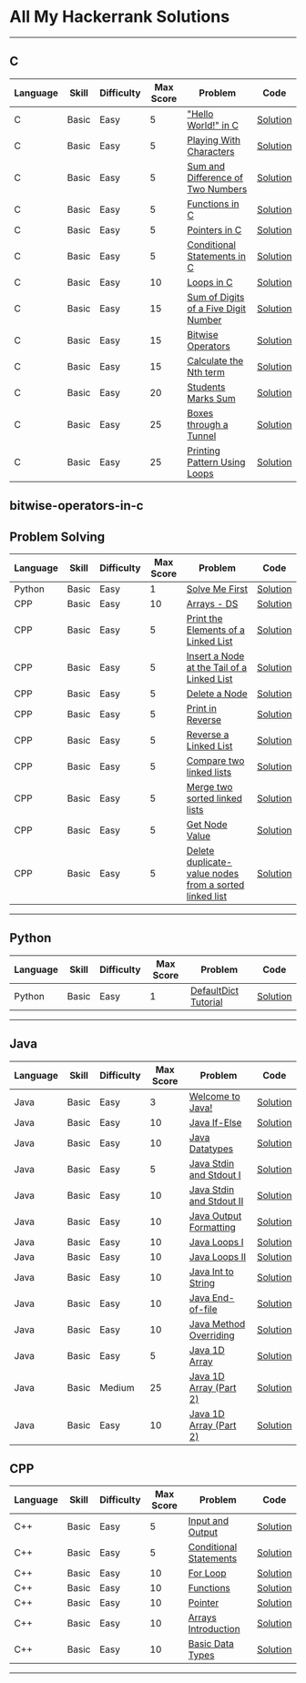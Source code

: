 # All My Hackerrank Solutions

---

## C

| Language | Skill | Difficulty | Max Score | Problem                                                                                                                    | Code                                                                                                                    |
| -------- | ----- | ---------- | --------- | -------------------------------------------------------------------------------------------------------------------------- | ----------------------------------------------------------------------------------------------------------------------- |
| C        | Basic | Easy       | 5         | ["Hello World!" in C](https://www.hackerrank.com/challenges/hello-world-c/problem)                                         | [Solution](https://github.com/ulascan54/coding-challenge/blob/main/hackerrank/c/hello-world-in-c.c)                     |
| C        | Basic | Easy       | 5         | [Playing With Characters](https://www.hackerrank.com/challenges/playing-with-characters/problem)                           | [Solution](https://github.com/ulascan54/coding-challenge/blob/main/hackerrank/c/playing-with-characters.c)              |
| C        | Basic | Easy       | 5         | [Sum and Difference of Two Numbers](https://www.hackerrank.com/challenges/sum-numbers-c/problem)                           | [Solution](https://github.com/ulascan54/coding-challenge/blob/main/hackerrank/c/sum-numbers-c.c)                        |
| C        | Basic | Easy       | 5         | [Functions in C](https://www.hackerrank.com/challenges/functions-in-c/problem)                                             | [Solution](https://github.com/ulascan54/coding-challenge/blob/main/hackerrank/c/functions-in-c.c)                       |
| C        | Basic | Easy       | 5         | [Pointers in C](https://www.hackerrank.com/challenges/pointer-in-c/problem)                                                | [Solution](https://github.com/ulascan54/coding-challenge/blob/main/hackerrank/c/pointer-in-c.c)                         |
| C        | Basic | Easy       | 5         | [Conditional Statements in C](https://www.hackerrank.com/challenges/conditional-statements-in-c/problem)                   | [Solution](https://github.com/ulascan54/coding-challenge/blob/main/hackerrank/c/conditional-statements-in-c.c)          |
| C        | Basic | Easy       | 10        | [Loops in C](https://www.hackerrank.com/challenges/for-loop-in-c/problem)                                                  | [Solution](https://github.com/ulascan54/coding-challenge/blob/main/hackerrank/c/for-loop-in-c.c)                        |
| C        | Basic | Easy       | 15        | [Sum of Digits of a Five Digit Number](https://www.hackerrank.com/challenges/sum-of-digits-of-a-five-digit-number/problem) | [Solution](https://github.com/ulascan54/coding-challenge/blob/main/hackerrank/c/sum-of-digits-of-a-five-digit-number.c) |
| C        | Basic | Easy       | 15        | [Bitwise Operators](https://www.hackerrank.com/challenges/bitwise-operators-in-c/problem)                                  | [Solution](https://github.com/ulascan54/coding-challenge/blob/main/hackerrank/c/bitwise-operators-in-c.c)               |
| C        | Basic | Easy       | 15        | [Calculate the Nth term](https://www.hackerrank.com/challenges/recursion-in-c/problem)                                     | [Solution](https://github.com/ulascan54/coding-challenge/blob/main/hackerrank/c/recursion-in-c.c)                       |
| C        | Basic | Easy       | 20        | [Students Marks Sum](https://www.hackerrank.com/challenges/students-marks-sum/problem)                                     | [Solution](https://github.com/ulascan54/coding-challenge/blob/main/hackerrank/c/students-marks-sum.c)                   |
| C        | Basic | Easy       | 25        | [Boxes through a Tunnel](https://www.hackerrank.com/challenges/too-high-boxes/problem)                                     | [Solution](https://github.com/ulascan54/coding-challenge/blob/main/hackerrank/c/too-high-boxes.c)                       |
| C        | Basic | Easy       | 25        | [Printing Pattern Using Loops](https://www.hackerrank.com/challenges/printing-pattern-2/problem)                           | [Solution](https://github.com/ulascan54/coding-challenge/blob/main/hackerrank/c/printing-pattern-2.c)                   |

## bitwise-operators-in-c

## Problem Solving

| Language | Skill | Difficulty | Max Score | Problem                                                                                                                                                        | Code                                                                                                                                                              |
| -------- | ----- | ---------- | --------- | -------------------------------------------------------------------------------------------------------------------------------------------------------------- | ----------------------------------------------------------------------------------------------------------------------------------------------------------------- |
| Python   | Basic | Easy       | 1         | [Solve Me First](https://www.hackerrank.com/challenges/solve-me-first/problem)                                                                                 | [Solution](https://github.com/ulascan54/coding-challenge/blob/main/hackerrank/problem-solving/solve-me-first.py)                                                  |
| CPP      | Basic | Easy       | 10        | [Arrays - DS](https://www.hackerrank.com/challenges/arrays-ds/problem)                                                                                         | [Solution](https://github.com/ulascan54/coding-challenge/blob/main/hackerrank/problem-solving/arrays-ds.cpp)                                                      |
| CPP      | Basic | Easy       | 5         | [Print the Elements of a Linked List](https://www.hackerrank.com/challenges/print-the-elements-of-a-linked-list/problem)                                       | [Solution](https://github.com/ulascan54/coding-challenge/blob/main/hackerrank/problem-solving/print-the-elements-of-a-linked-list.cpp)                            |
| CPP      | Basic | Easy       | 5         | [Insert a Node at the Tail of a Linked List](https://www.hackerrank.com/challenges/insert-a-node-at-the-tail-of-a-linked-list/problem)                         | [Solution](https://github.com/ulascan54/coding-challenge/blob/main/hackerrank/problem-solving/insert-a-node-at-the-tail-of-a-linked-list.cpp)                     |
| CPP      | Basic | Easy       | 5         | [Delete a Node](https://www.hackerrank.com/challenges/delete-a-node-from-a-linked-list/problem)                                                                | [Solution](https://github.com/ulascan54/coding-challenge/blob/main/hackerrank/problem-solving/delete-a-node-from-a-linked-list.cpp)                               |
| CPP      | Basic | Easy       | 5         | [Print in Reverse](https://www.hackerrank.com/challenges/print-the-elements-of-a-linked-list-in-reverse/problem)                                               | [Solution](https://github.com/ulascan54/coding-challenge/blob/main/hackerrank/problem-solving/print-the-elements-of-a-linked-list-in-reverse.cpp)                 |
| CPP      | Basic | Easy       | 5         | [Reverse a Linked List](https://www.hackerrank.com/challenges/reverse-a-linked-list/problem)                                                                   | [Solution](https://github.com/ulascan54/coding-challenge/blob/main/hackerrank/problem-solving/reverse-a-linked-list.cpp)                                          |
| CPP      | Basic | Easy       | 5         | [Compare two linked lists](https://www.hackerrank.com/challenges/compare-two-linked-lists/problem)                                                             | [Solution](https://github.com/ulascan54/coding-challenge/blob/main/hackerrank/problem-solving/compare-two-linked-lists.cpp)                                       |
| CPP      | Basic | Easy       | 5         | [Merge two sorted linked lists](https://www.hackerrank.com/challenges/merge-two-sorted-linked-lists/problem)                                                   | [Solution](https://github.com/ulascan54/coding-challenge/blob/main/hackerrank/problem-solving/merge-two-sorted-linked-lists.cpp)                                  |
| CPP      | Basic | Easy       | 5         | [Get Node Value](https://www.hackerrank.com/challenges/get-the-value-of-the-node-at-a-specific-position-from-the-tail/problem)                                 | [Solution](https://github.com/ulascan54/coding-challenge/blob/main/hackerrank/problem-solving/get-the-value-of-the-node-at-a-specific-position-from-the-tail.cpp) |
| CPP      | Basic | Easy       | 5         | [Delete duplicate-value nodes from a sorted linked list](https://www.hackerrank.com/challenges/delete-duplicate-value-nodes-from-a-sorted-linked-list/problem) | [Solution](https://github.com/ulascan54/coding-challenge/blob/main/hackerrank/problem-solving/delete-duplicate-value-nodes-from-a-sorted-linked-list.cpp)         |

---

## Python

| Language | Skill | Difficulty | Max Score | Problem                                                                                    | Code                                                                                                          |
| -------- | ----- | ---------- | --------- | ------------------------------------------------------------------------------------------ | ------------------------------------------------------------------------------------------------------------- |
| Python   | Basic | Easy       | 1         | [DefaultDict Tutorial](https://www.hackerrank.com/challenges/defaultdict-tutorial/problem) | [Solution](https://github.com/ulascan54/coding-challenge/blob/main/hackerrank/python/defaultdict-tutorial.py) |

---

## Java

| Language | Skill | Difficulty | Max Score | Problem                                                                                          | Code                                                                                                                |
| -------- | ----- | ---------- | --------- | ------------------------------------------------------------------------------------------------ | ------------------------------------------------------------------------------------------------------------------- |
| Java     | Basic | Easy       | 3         | [Welcome to Java!](https://www.hackerrank.com/challenges/welcome-to-java/problem)                | [Solution](https://github.com/ulascan54/coding-challenge/blob/main/hackerrank/java/welcome-java.java)               |
| Java     | Basic | Easy       | 10        | [Java If-Else](https://www.hackerrank.com/challenges/java-if-else/problem)                       | [Solution](https://github.com/ulascan54/coding-challenge/blob/main/hackerrank/java/java-if-else.java)               |
| Java     | Basic | Easy       | 10        | [Java Datatypes](https://www.hackerrank.com/challenges/java-datatypes/problem)                   | [Solution](https://github.com/ulascan54/coding-challenge/blob/main/hackerrank/java/java-datatypes.java)             |
| Java     | Basic | Easy       | 5         | [Java Stdin and Stdout I](https://www.hackerrank.com/challenges/java-stdin-and-stdout-1/problem) | [Solution](https://github.com/ulascan54/coding-challenge/blob/main/hackerrank/java/java-stdin-and-stdout-1.java)    |
| Java     | Basic | Easy       | 10        | [Java Stdin and Stdout II](https://www.hackerrank.com/challenges/java-stdin-stdout/problem)      | [Solution](https://github.com/ulascan54/coding-challenge/blob/main/hackerrank/java/java-stdin-stdout.java)          |
| Java     | Basic | Easy       | 10        | [Java Output Formatting](https://www.hackerrank.com/challenges/java-output-formatting/problem)   | [Solution](https://github.com/ulascan54/coding-challenge/blob/main/hackerrank/java/java-output-formatting.java)     |
| Java     | Basic | Easy       | 10        | [Java Loops I](https://www.hackerrank.com/challenges/java-loops-i/problem)                       | [Solution](https://github.com/ulascan54/coding-challenge/blob/main/hackerrank/java/java-loops-i.java)               |
| Java     | Basic | Easy       | 10        | [Java Loops II](https://www.hackerrank.com/challenges/java-loops/problem)                        | [Solution](https://github.com/ulascan54/coding-challenge/blob/main/hackerrank/java/java-loops.java)                 |
| Java     | Basic | Easy       | 10        | [Java Int to String](https://www.hackerrank.com/challenges/java-int-to-string/problem)           | [Solution](https://github.com/ulascan54/coding-challenge/blob/main/hackerrank/java/java-int-to-string.java)         |
| Java     | Basic | Easy       | 10        | [Java End-of-file](https://www.hackerrank.com/challenges/java-end-of-file/problem)               | [Solution](https://github.com/ulascan54/coding-challenge/blob/main/hackerrank/java/java-end-of-file.java)           |
| Java     | Basic | Easy       | 10        | [Java Method Overriding](https://www.hackerrank.com/challenges/java-method-overriding/problem)   | [Solution](https://github.com/ulascan54/coding-challenge/blob/main/hackerrank/java/java-method-overriding.java)     |
| Java     | Basic | Easy       | 5         | [Java 1D Array](https://www.hackerrank.com/challenges/java-1d-array-introduction/problem)        | [Solution](https://github.com/ulascan54/coding-challenge/blob/main/hackerrank/java/java-1d-array-introduction.java) |
| Java     | Basic | Medium     | 25        | [Java 1D Array (Part 2)](https://www.hackerrank.com/challenges/java-1d-array/problem)            | [Solution](https://github.com/ulascan54/coding-challenge/blob/main/hackerrank/java/java-1d-array.java)              |
| Java     | Basic | Easy       | 10        | [Java 1D Array (Part 2)](https://www.hackerrank.com/challenges/java-negative-subarray/problem)   | [Solution](https://github.com/ulascan54/coding-challenge/blob/main/hackerrank/java/java-negative-subarray.java)     |

## CPP

| Language | Skill | Difficulty | Max Score | Problem                                                                                                | Code                                                                                                                  |
| -------- | ----- | ---------- | --------- | ------------------------------------------------------------------------------------------------------ | --------------------------------------------------------------------------------------------------------------------- |
| C++      | Basic | Easy       | 5         | [Input and Output](https://www.hackerrank.com/challenges/cpp-input-and-output/problem)                 | [Solution](https://github.com/ulascan54/coding-challenge/blob/main/hackerrank/cpp/cpp-input-and-output.cpp)           |
| C++      | Basic | Easy       | 5         | [Conditional Statements](https://www.hackerrank.com/challenges/c-tutorial-conditional-if-else/problem) | [Solution](https://github.com/ulascan54/coding-challenge/blob/main/hackerrank/cpp/c-tutorial-conditional-if-else.cpp) |
| C++      | Basic | Easy       | 10        | [For Loop](https://www.hackerrank.com/challenges/c-tutorial-for-loop/problem)                          | [Solution](https://github.com/ulascan54/coding-challenge/blob/main/hackerrank/cpp/c-tutorial-for-loop.cpp)            |
| C++      | Basic | Easy       | 10        | [Functions](https://www.hackerrank.com/challenges/c-tutorial-functions/problem)                        | [Solution](https://github.com/ulascan54/coding-challenge/blob/main/hackerrank/cpp/c-tutorial-functions.cpp)           |
| C++      | Basic | Easy       | 10        | [Pointer](https://www.hackerrank.com/challenges/c-tutorial-pointer/problem)                            | [Solution](https://github.com/ulascan54/coding-challenge/blob/main/hackerrank/cpp/c-tutorial-pointer.cpp)             |
| C++      | Basic | Easy       | 10        | [Arrays Introduction](https://www.hackerrank.com/challenges/arrays-introduction/problem)               | [Solution](https://github.com/ulascan54/coding-challenge/blob/main/hackerrank/cpp/arrays-introduction.cpp)            |
| C++      | Basic | Easy       | 10        | [Basic Data Types](https://www.hackerrank.com/challenges/c-tutorial-basic-data-types/problem)          | [Solution](https://github.com/ulascan54/coding-challenge/blob/main/hackerrank/cpp/c-tutorial-basic-data-types.cpp)    |

---
